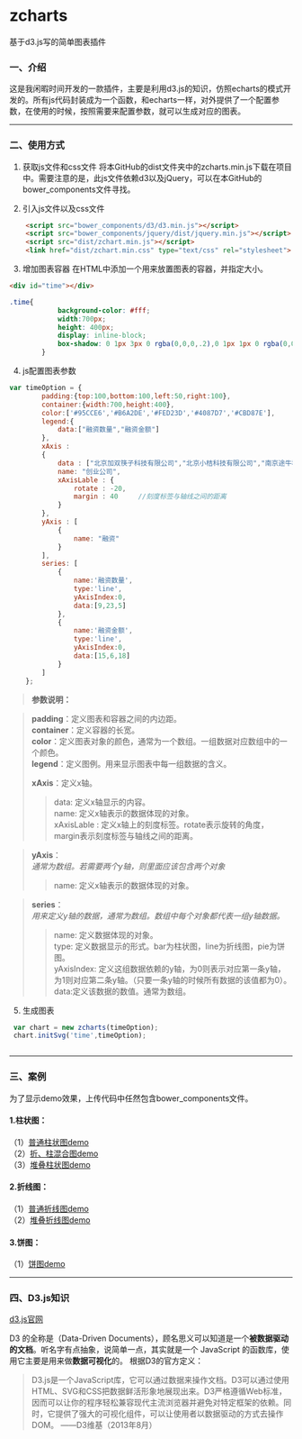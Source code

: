# zcharts
基于d3.js写的简单图表插件

### 一、介绍
这是我闲暇时间开发的一款插件，主要是利用d3.js的知识，仿照echarts的模式开发的。所有js代码封装成为一个函数，和echarts一样，对外提供了一个配置参数，在使用的时候，按照需要来配置参数，就可以生成对应的图表。

---

### 二、使用方式
1.  获取js文件和css文件
将本GitHub的dist文件夹中的zcharts.min.js下载在项目中。需要注意的是，此js文件依赖d3以及jQuery，可以在本GitHub的bower_components文件寻找。

2. 引入js文件以及css文件
```html
    <script src="bower_components/d3/d3.min.js"></script>
    <script src="bower_components/jquery/dist/jquery.min.js"></script>
    <script src="dist/zchart.min.js"></script>
    <link href="dist/zchart.min.css" type="text/css" rel="stylesheet">
```

3. 增加图表容器
在HTML中添加一个用来放置图表的容器，并指定大小。
```html
<div id="time"></div>
```
```css
.time{
            background-color: #fff;
            width:700px;
            height: 400px;
            display: inline-block;
            box-shadow: 0 1px 3px 0 rgba(0,0,0,.2),0 1px 1px 0 rgba(0,0,0,.14),0 2px 1px -1px rgba(0,0,0,.12);
        }
```

4. js配置图表参数
```javascript
var timeOption = {
        padding:{top:100,bottom:100,left:50,right:100},
        container:{width:700,height:400},
        color:['#95CCE6','#B6A2DE','#FED23D','#4087D7','#CBD87E'],
        legend:{
            data:["融资数量","融资金额"]
        },
        xAxis :
        {
            data : ["北京加双筷子科技有限公司","北京小桔科技有限公司","南京途牛科技有限公司"],
            name: "创业公司",
            xAxisLable : {
                rotate : -20,
                margin : 40     //刻度标签与轴线之间的距离
            }
        },
        yAxis : [
            {
                name: "融资"
            }
        ],
        series: [
            {
                name:'融资数量',
                type:'line',
                yAxisIndex:0,
                data:[9,23,5]
            },
            {
                name:'融资金额',
                type:'line',
                yAxisIndex:0,
                data:[15,6,18]
            }
        ]
    };

```
>**参数说明：**

>**padding**：定义图表和容器之间的内边距。<br>
>**container**：定义容器的长宽。<br>
>**color**：定义图表对象的颜色，通常为一个数组。一组数据对应数组中的一个颜色。<br>
>**legend**：定义图例。用来显示图表中每一组数据的含义。<br>
>
>**xAxis**：定义x轴。<br>
>>data: 定义x轴显示的内容。<br>
>>name: 定义x轴表示的数据体现的对象。<br>
>>xAxisLable : 定义x轴上的刻度标签。rotate表示旋转的角度，margin表示刻度标签与轴线之间的距离。<br>

>**yAxis**：<br>
>*通常为数组。若需要两个y轴，则里面应该包含两个对象*<br>
>>name: 定义x轴表示的数据体现的对象。<br>

>**series**：<br>
>*用来定义y轴的数据，通常为数组。数组中每个对象都代表一组y轴数据。*<br>
>>name: 定义数据体现的对象。<br>
>>type: 定义数据显示的形式。bar为柱状图，line为折线图，pie为饼图。<br>
>>yAxisIndex: 定义这组数据依赖的y轴，为0则表示对应第一条y轴，为1则对应第二条y轴。（只要一条y轴的时候所有数据的该值都为0）。<br>
>>data:定义该数据的数值。通常为数组。<br>


5. 生成图表
```javascript
 var chart = new zcharts(timeOption);
 chart.initSvg('time',timeOption);
```
![]()

---

### 三、案例
为了显示demo效果，上传代码中任然包含bower_components文件。
#### 1.柱状图：
（1）[普通柱状图demo](https://zwl-jasmine95.github.io/zcharts/test/bar/bar.html) <br>
（2）[折、柱混合图demo](https://zwl-jasmine95.github.io/zcharts/test/bar/bar-line.html) <br>
（3）[堆叠柱状图demo](https://zwl-jasmine95.github.io/zcharts/test/bar/stack-bar.html) <br>
#### 2.折线图：
（1）[普通折线图demo](https://zwl-jasmine95.github.io/zcharts/test/line/line.html) <br>
（2）[堆叠折线图demo](https://zwl-jasmine95.github.io/zcharts/test/line/stack-line.html) <br>
#### 3.饼图：
（1）[饼图demo](https://zwl-jasmine95.github.io/zcharts/test/pie/pie.html) <br>

---

### 四、D3.js知识
[d3.js官网](https://d3js.org/) <br>

D3 的全称是（Data-Driven Documents），顾名思义可以知道是一个**被数据驱动的文档**。听名字有点抽象，说简单一点，其实就是一个 JavaScript 的函数库，使用它主要是用来做**数据可视化**的。
根据D3的官方定义：
> D3.js是一个JavaScript库，它可以通过数据来操作文档。D3可以通过使用HTML、SVG和CSS把数据鲜活形象地展现出来。D3严格遵循Web标准，因而可以让你的程序轻松兼容现代主流浏览器并避免对特定框架的依赖。同时，它提供了强大的可视化组件，可以让使用者以数据驱动的方式去操作DOM。    ——D3维基（2013年8月）

